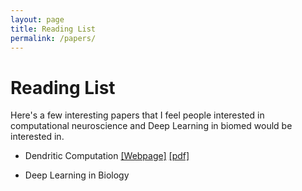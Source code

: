 ```yaml
---
layout: page
title: Reading List
permalink: /papers/
---
```

# Reading List

Here's a few interesting papers that I feel people interested in computational neuroscience and Deep Learning in biomed would be interested in.

* Dendritic Computation [[Webpage]](http://www.annualreviews.org/doi/full/10.1146/annurev.neuro.28.061604.135703?url_ver=Z39.88-2003&rfr_id=ori%3Arid%3Acrossref.org&rfr_dat=cr_pub%3Dpubmed) [[pdf]](https://neurophysics.ucsd.edu/courses/physics_171/annurev.neuro.28.061604.135703.pdf)

* Deep Learning in Biology
